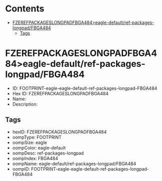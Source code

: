 



Contents
========

* [FZEREFPACKAGESLONGPADFBGA484>eagle-default/ref-packages-longpad/FBGA484](#fzerefpackageslongpadfbga484eagle-defaultref-packages-longpadfbga484)
	* [Tags](#tags)

# FZEREFPACKAGESLONGPADFBGA484>eagle-default/ref-packages-longpad/FBGA484

- ID: FOOTPRINT-eagle-eagle-default-ref-packages-longpad-FBGA484
- Hex ID: FZEREFPACKAGESLONGPADFBGA484
- Name: 
- Description: 

## Tags

- hexID: FZEREFPACKAGESLONGPADFBGA484
- oompType: FOOTPRINT
- oompSize: eagle
- oompColor: eagle-default
- oompDesc: ref-packages-longpad
- oompIndex: FBGA484
- oompName: eagle-default/ref-packages-longpad/FBGA484
- oompID: FOOTPRINT-eagle-eagle-default-ref-packages-longpad-FBGA484
